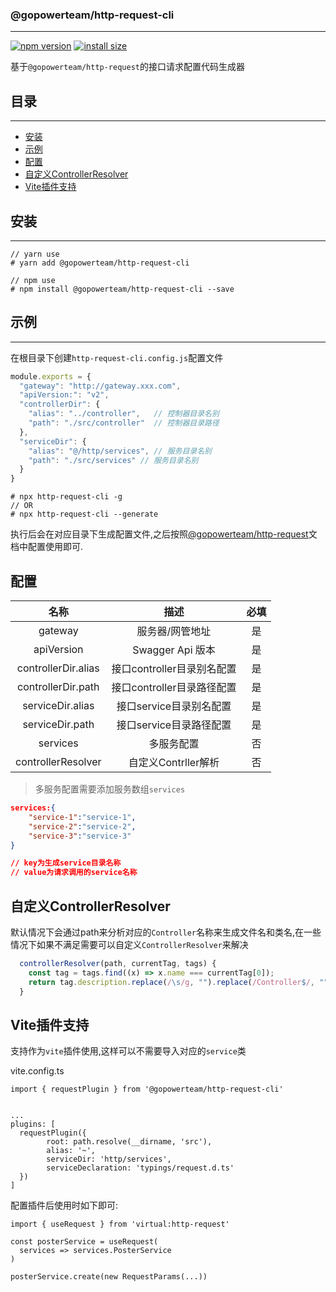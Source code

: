 ### @gopowerteam/http-request-cli
---

[![npm version](https://img.shields.io/npm/v/@gopowerteam/http-request-cli.svg?style=flat-square)](https://www.npmjs.org/package/@gopowerteam/http-request-cli)
[![install size](https://packagephobia.now.sh/badge?p=@gopowerteam/http-request-cli)](https://packagephobia.now.sh/result?p=@gopowerteam/http-request-cli)


基于`@gopowerteam/http-request`的接口请求配置代码生成器

## 目录
---

  - [安装](#安装)
  - [示例](#示例)
  - [配置](#配置)
  - [自定义ControllerResolver](#自定义ControllerResolver)
  - [Vite插件支持](#Vite插件支持)
  

## 安装
---

```shell
// yarn use
# yarn add @gopowerteam/http-request-cli

// npm use
# npm install @gopowerteam/http-request-cli --save
```

## 示例
---

在根目录下创建`http-request-cli.config.js`配置文件

```javascript
module.exports = {
  "gateway": "http://gateway.xxx.com",
  "apiVersion:": "v2",
  "controllerDir": {
    "alias": "../controller",   // 控制器目录名别
    "path": "./src/controller"  // 控制器目录路径
  },
  "serviceDir": {
    "alias": "@/http/services", // 服务目录名别
    "path": "./src/services" // 服务目录名别
  }
}

```

```shell
# npx http-request-cli -g 
// OR
# npx http-request-cli --generate
```

执行后会在对应目录下生成配置文件,之后按照[@gopowerteam/http-request](https://www.npmjs.com/package/@gopowerteam/http-request)文档中配置使用即可.

## 配置


|        名称         |            描述            | 必填  |
| :-----------------: | :------------------------: | :---: |
|       gateway       |      服务器/网管地址       |  是   |
|     apiVersion      |      Swagger Api 版本      |  是   |
| controllerDir.alias | 接口controller目录别名配置 |  是   |
| controllerDir.path  | 接口controller目录路径配置 |  是   |
|  serviceDir.alias   |  接口service目录别名配置   |  是   |
|   serviceDir.path   |  接口service目录路径配置   |  是   |
|      services       |         多服务配置         |  否   |
| controllerResolver  |    自定义Contrller解析     |  否   |


> 多服务配置需要添加服务数组`services`

```json
services:{
    "service-1":"service-1",
    "service-2":"service-2",
    "service-3":"service-3"
}

// key为生成service目录名称
// value为请求调用的service名称
```

## 自定义ControllerResolver

默认情况下会通过path来分析对应的`Controller`名称来生成文件名和类名,在一些情况下如果不满足需要可以自定义`ControllerResolver`来解决

```javascript
  controllerResolver(path, currentTag, tags) {
    const tag = tags.find((x) => x.name === currentTag[0]);
    return tag.description.replace(/\s/g, "").replace(/Controller$/, "");
  }
```

## Vite插件支持

支持作为`vite`插件使用,这样可以不需要导入对应的`service`类

vite.config.ts
```
import { requestPlugin } from '@gopowerteam/http-request-cli'


...
plugins: [
  requestPlugin({
        root: path.resolve(__dirname, 'src'),
        alias: '~',
        serviceDir: 'http/services',
        serviceDeclaration: 'typings/request.d.ts'
  })
]
```


配置插件后使用时如下即可:

```
import { useRequest } from 'virtual:http-request'

const posterService = useRequest(
  services => services.PosterService
)

posterService.create(new RequestParams(...))
```

